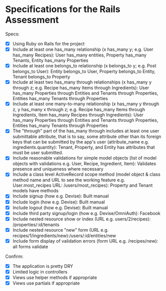 # Specifications for the Rails Assessment

Specs:
- [x] Using Ruby on Rails for the project
- [x] Include at least one has_many relationship (x has_many y; e.g. User has_many Recipes): User has_many entities, Property has_many Tenants, Entity has_many Properties
- [x] Include at least one belongs_to relationship (x belongs_to y; e.g. Post belongs_to User): Entity belongs_to User, Property belongs_to Entity, Tenant belongs_to Property
- [x] Include at least two has_many through relationships (x has_many y through z; e.g. Recipe has_many Items through Ingredients): User has_many Properties through Entities and Tenants through Properties, Entities has_many Tenants through Properties
- [x] Include at least one many-to-many relationship (x has_many y through z, y has_many x through z; e.g. Recipe has_many Items through Ingredients, Item has_many Recipes through Ingredients): User has_many Properties through Entities and Tenants through Properties, Entities has_many Tenants through Properties
- [x] The "through" part of the has_many through includes at least one user submittable attribute, that is to say, some attribute other than its foreign keys that can be submitted by the app's user (attribute_name e.g. ingredients.quantity): Tenant, Property, and Entity has attributes that must be user submitted.
- [x] Include reasonable validations for simple model objects (list of model objects with validations e.g. User, Recipe, Ingredient, Item): Validates presence and uniqueness where necessary
- [x] Include a class level ActiveRecord scope method (model object & class method name and URL to see the working feature e.g. User.most_recipes URL: /users/most_recipes): Property and Tenant models have methods
- [x] Include signup (how e.g. Devise): Built manual
- [x] Include login (how e.g. Devise): Built manual
- [x] Include logout (how e.g. Devise): Built manual
- [x] Include third party signup/login (how e.g. Devise/OmniAuth): Facebook
- [x] Include nested resource show or index (URL e.g. users/2/recipes): /properties/:id/tenants
- [x] Include nested resource "new" form (URL e.g. recipes/1/ingredients/new):/users/:id/entities/new
- [x] Include form display of validation errors (form URL e.g. /recipes/new): all forms validate

Confirm:
- [x] The application is pretty DRY
- [x] Limited logic in controllers
- [x] Views use helper methods if appropriate
- [x] Views use partials if appropriate